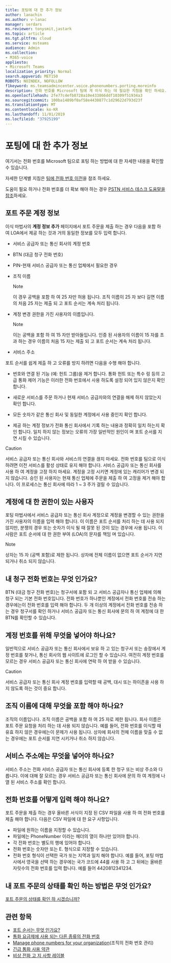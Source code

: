 ```yaml
---
title: 포팅에 대 한 추가 정보
author: lanachin
ms.author: v-lanac
manager: serdars
ms.reviewer: tonysmit,jastark
ms.topic: article
ms.tgt.pltfrm: cloud
ms.service: msteams
audience: Admin
ms.collection:
- M365-voice
appliesto:
- Microsoft Teams
localization_priority: Normal
search.appverid: MET150
ROBOTS: NOINDEX, NOFOLLOW
f1keyword: ms.teamsadmincenter.voice.phonenumbers.porting.moreinfo
description: 전화 번호를 Microsoft 팀에 게 이식 하는 데 필요한 지침을 확인 하세요.
ms.openlocfilehash: 2fe77c4efb8728a10e433866ddf10309f51934a3
ms.sourcegitcommit: 100ba1409bf0af58e4430877c1d29622d793d23f
ms.translationtype: MT
ms.contentlocale: ko-KR
ms.lasthandoff: 11/01/2019
ms.locfileid: "37925199"
---
```

# <a name="more-information-about-porting"></a>포팅에 대 한 추가 정보

여기서는 전화 번호를 Microsoft 팀으로 포팅 하는 방법에 대 한 자세한 내용을 확인할 수 있습니다.

자세한 단계별 지침은 [팀에 전화 번호 이전](transfer-phone-numbers-to-teams.md)을 참조 하세요.

도움이 필요 하거나 전화 번호를 더 확보 해야 하는 경우 [PSTN 서비스 데스크 도움말을 참조](../manage-phone-numbers-for-your-organization/contact-pstn-service-desk.md)하세요.

## <a name="port-order-account-information"></a>포트 주문 계정 정보

이식 마법사의 **계정 정보 추가** 페이지에서 포트 주문을 제출 하는 경우 다음을 포함 하 여 LOA에서 제공 하는 것과 거의 동일한 정보를 모두 입력 합니다.
  
- 서비스 공급자 또는 통신 회사의 계정 번호
    
- BTN (대금 청구 전화 번호)
    
- PIN-현재 서비스 공급자 또는 통신 업체에서 필요한 경우
    
- 조직 이름
    
    > [!NOTE]
    > 이 경우 공백을 포함 하 여 25 자만 허용 됩니다. 조직 이름이 25 자 보다 길면 이름의 처음 25 자는 제출 되 고 포트 순서는 계속 처리 됩니다.
  
- 계정 변경 권한을 가진 사용자의 이름입니다.
    
    > [!NOTE]
    > 이는 공백을 포함 하 여 15 자만 받아들입니다. 인증 된 사용자의 이름이 15 자를 초과 하는 경우 이름의 처음 15 자는 제출 되 고 포트 순서는 계속 처리 됩니다. 
  
- 서비스 주소
  
포트 순서를 쉽게 제출 하 고 오류를 방지 하려면 다음을 수행 해야 합니다.
  
- 번호와 연결 된 기능 (예: 헌트 그룹)을 제거 합니다. 통화 헌트 또는 특수 링 등의 고급 통화 제어 기능은 이러한 전화 번호에서 사용 하도록 설정 되어 있지 않은지 확인 합니다.
    
- 새로운 서비스를 주문 하거나 현재 서비스 공급자와의 연결을 해제 하지 않았는지 확인 합니다.
    
- 모든 숫자가 같은 통신 회사 및 동일한 계정에서 사용 중인지 확인 합니다.
    
- 제공 하는 계정 정보가 전화 통신 회사에서 기록 하는 내용과 정확히 일치 하는지 확인 합니다. 일치 하지 않는 정보는 오류의 가장 일반적인 원인이 며 포트 순서를 지연 시킬 수 있습니다.
    
> [!CAUTION]
> 서비스 공급자 또는 통신 회사와 서비스의 연결을 끊지 마세요. 전화 번호를 팀으로 이식 하려면 이전 서비스를 활성 상태로 유지 해야 합니다. 서비스 공급자 또는 통신 회사를 사용 하 여 계정을 고정 하지 마세요. 계정을 고정 시키면 계정에 있는 캐리어가 변경 되지 않습니다. 승인 된 사용자는 현재 통신 업체에 주문을 제출 하 여 고정을 제거 해야 합니다. 이 프로세스는 통신 회사에 따라 1 ~ 3 주가 걸릴 수 있습니다.

## <a name="authorized-person-on-the-account"></a>계정에 대 한 권한이 있는 사용자

포팅 마법사에서 서비스 공급자 또는 통신 회사 계정으로 계정을 변경할 수 있는 권한을 가진 사용자의 이름을 입력 해야 합니다. 이 이름은 포트 순서를 처리 하는 데 사용 되지 않지만, 분쟁의 경우 또는 숫자가 이식 될 때 잘못 된 것이 있는 경우에 사용 됩니다. 이 사람은 포트 순서에 대 한 권한 부여 (LOA)의 문자를 책임 며 있습니다.
  
> [!NOTE]
> 상자는 15 자 (공백 포함)로 제한 됩니다. 상자에 전체 이름이 없으면 포트 순서가 지연 되거나 취소 되지 않습니다.
  
## <a name="whats-my-billing-telephone-number"></a>내 청구 전화 번호는 무엇 인가요?

BTN (대금 청구 전화 번호)는 청구서에 포함 되 고 서비스 공급자나 통신 업체에 의해 청구 되는 기본 전화 번호입니다. 전화 번호가 하나뿐인 계정에서 전화 번호를 전송 하는 경우에는이 전화 번호를 입력 해야 합니다. 두 개 이상의 계정에서 전화 번호를 전송 하는 경우 청구서를 확인 하거나 서비스 공급자 또는 통신 회사에 문의 하 여 계정에 대 한 BTN를 확인할 수 있습니다.

## <a name="what-should-i-put-in-for-the-account-number"></a>계정 번호를 위해 무엇을 넣어야 하나요?

일반적으로 서비스 공급자 또는 통신 회사에서 보유 하 고 있는 청구서 또는 송장에서 계정 번호를 찾거나, 통신 회사의 웹 사이트에 로그인 할 수 있습니다. 여전히 계정 번호를 모르는 경우 서비스 공급자 또는 통신 회사에 연락 하 여 받을 수 있습니다.
  
> [!CAUTION]
>  서비스 공급자 또는 통신 회사 계정 번호를 입력할 때 공백, 대시 또는 하이픈을 사용 하지 않도록 하는 것이 중요 합니다.

## <a name="what-should-i-put-in-for-the-organization-name"></a>조직 이름에 대해 무엇을 포함 해야 하나요?

조직의 이름입니다. 조직 이름은 공백을 포함 하 여 25 자로 제한 됩니다. 회사 이름은 포트 주문 요청을 처리 하는 데 사용 되지 않습니다. 예를 들어, 전화 번호를 이식할 때 유효 하지 않은 경우에는이 문제가 사용 됩니다. 상자에 회사의 전체 이름을 맞출 수 없는 경우에는 포트 순서를 지연 시키거나 취소 하지 않습니다.
  
## <a name="what-should-i-put-in-for-the-service-address"></a>서비스 주소에는 무엇을 넣어야 하나요?

서비스 주소는 전화 서비스 공급자 또는 통신 회사에 등록 한 청구 또는 비상 주소와 다릅니다. 이에 대해 잘 모르는 경우 서비스 공급자 또는 통신 회사에 문의 하 여 계정에 나열 된 서비스 주소를 확인 합니다.

## <a name="how-should-i-enter-the-phone-numbers"></a>전화 번호를 어떻게 입력 해야 하나요?
<a name="bkadding"> </a>

포트 주문을 제출 하는 경우 올바른 서식이 지정 된 CSV 파일을 사용 하 여 전화 번호를 제출 해야 합니다. 다음은 CSV 파일에 대 한 요구 사항입니다.

 - 파일에 원하는 이름을 지정할 수 있습니다.
 - 파일에는 PhoneNumber 이라는 헤더의 열이 하나만 있어야 합니다.
 - 각 전화 번호는 별도의 행에 있어야 합니다.
 - 전화 번호는 숫자만 또는 E. 형식으로 지정할 수 있습니다.
 - 전화 번호 형식이 선택한 국가 또는 지역과 일치 해야 합니다. 예를 들어, 포팅 마법사에서 영국을 선택 하는 경우에는 국가 코드에 44를 사용 하 고 그 뒤에는 올바른 자릿수의 전화 번호를 입력 합니다. 예를 들어 4420812341234.

## <a name="how-do-i-see-the-status-of-my-port-order"></a>내 포트 주문의 상태를 확인 하는 방법은 무엇 인가요?

[포트 주문의 상태를 확인 하 시겠습니까?](port-order-status.md)

## <a name="related-topics"></a>관련 항목

- [포트 순서는 무엇 인가요?](port-order-overview.md)
- [통화 요금제에 사용 되는 다른 종류의 전화 번호](../different-kinds-of-phone-numbers-used-for-calling-plans.md)
- [Manage phone numbers for your organization](../manage-phone-numbers-for-your-organization/manage-phone-numbers-for-your-organization.md)(조직의 전화 번호 관리)
- [긴급 통화 사용 약관](../emergency-calling-terms-and-conditions.md)
- [비상 전화 고 지 사항 레이블](https://github.com/MicrosoftDocs/OfficeDocs-SkypeForBusiness/blob/live/Teams/downloads/emergency-calling/emergency-calling-label-(en-us)-(v.1.0).zip?raw=true)
